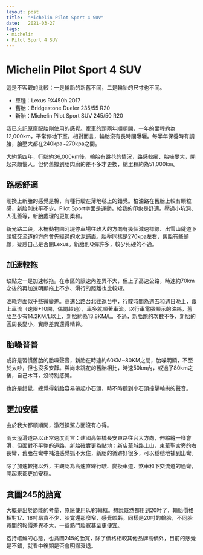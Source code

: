 ```yaml
---
layout: post
title:  "Michelin Pilot Sport 4 SUV"
date:   2021-03-27
tags:
- michelin
- Pilot Sport 4 SUV
---
```

# Michelin Pilot Sport 4 SUV

這是不客觀的比較：一是輪胎的新舊不同，二是輪胎的尺寸也不同。

- 車種：Lexus RX450h 2017
- 舊胎：Bridgestone Dueler 235/55 R20
- 新胎：Michelin Pilot Sport SUV 245/50 R20

我已忘記原廠配胎剛使用的感覺。牽車的頭兩年順順開，一年的里程約為12,000km，平常停地下室。相對而言，輪胎沒有長時間曝曬。每半年保養時有調胎，胎壓大都在240kpa~270kpa之間。

大約第四年，行駛約36,000km後，輪胎有跳花的情況，路感較癲、胎噪變大，開起來頗惱人。但仍舊撐到胎肉磨的差不多才更換，總里程約為51,000km。

## 路感舒適

剛換上新胎的感覺是棉，有種行駛在薄地毯上的錯覺。柏油路在舊胎上較有顆粒感，新胎則抹平不少。Pilot Sport字面是運動，給我的印象是舒適。壓過小坑洞、人孔蓋等，新胎處理的更加柔和。

新光路二段，木柵動物園河堤停車場往政大的方向有幾個減速標線、出雪山隧道下頭城交流道的方向會先經過的水泥鋪面。胎壓同樣是270kpa左右，舊胎有些顛頗，疑惑自己是否開Lexus。新胎則Q彈許多，較少死硬的不適。

## 加速較拖

缺點之一是加速較拖。在市區的限速內差異不大，但上了高速公路，時速約70km之後的再加速明顯拖上不少、滑行的距離也比較短。

油耗方面似乎些微變差。高速公路台北往返台中，行駛時間為週五和週日晚上，跟上車流（速限+10開，偶爾超過），車多就順著車流。以行車電腦顯示的油耗，舊胎至少有14.2KM/L以上，新胎約為13.8KM/L。不過，新胎跑的次數不多、新胎的圓周長變小，實際差異還得精算。

## 胎噪普普

或許是習慣舊胎的胎噪聲音，新胎在時速約60KM~80KM之間，胎噪明顯，不至於太吵，但也沒多安靜。與尚未跳花的舊胎相比，時速50km內，或過了80km之後，自己木耳，沒特別感覺。

也許是錯覺，總覺得新胎容易帶起小石頭，時不時聽到小石頭撞擊輪拱的聲音。

## 更加安穩

由於我大都順順開，激烈操駕方面沒有心得。

雨天溼滑道路以正常速度而言：建國高架橋長安東路往台大方向，伸縮縫一樣會滑，但面對不平整的道路，新胎確實更為貼地；新店華城路上山，東華聖宮旁的右長彎，舊胎在彎中補油感覺抓不太住，新胎的循跡好很多，可以穩穩地補到出彎。

除了加速較拖以外，主觀認為高速直線行駛、變換車道、煞車和下交流道的過彎，開起來都更加安穩。

## 貪圖245的胎寬

大概是出於節能的考量，原廠使用8J的輪框。想說既然都用到20吋了，輪胎價格相對17、18吋昂貴不少，胎寬還那麼窄，感覺頗虧。同樣是20吋的輪胎，不同胎寬間的報價差異不大，一些熱門胎寬甚至更便宜。

抱持嚐鮮的心態，也貪圖245的胎寬，除了價格相較其他品牌高價外，目前的感覺是不錯，就看中後期是否會明顯衰退。